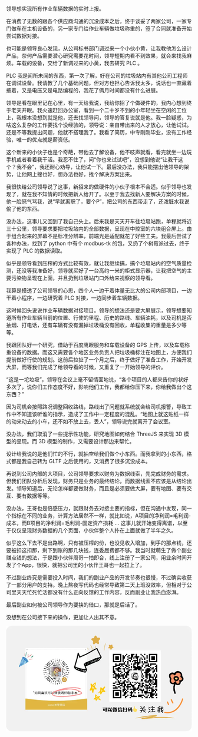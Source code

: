 

领导想实现所有作业车辆数据的实时上报。

在消费了无数的跟各个供应商沟通的沉没成本之后，终于谈妥了两家公司，一家专门做车在主机设备的，另一家专门给作业车辆做垃圾称重的，签了合同就准备开始尝试数据对接。

也可能是领导良心发现，从公司标书部门调过来一个小伙小黄，让我教他怎么设计产品，奈何产品需要潜心研究需要花时间，领导短期内看不到效果，就会来找我麻烦。车载的设备，交给了新调过来的小黄，我去研究 PLC 。

PLC 我是闻所未闻的东西，第一次了解，好在公司的垃圾站内有其他公司工程师在调试设备。我请教了几个基础问题，但对方也担心告诉我太多，说话也一直藏着掖着，又是电压又是电路编程的，我花了俩月时间都没有什么进展。

领导是看在眼里记在心里，有一天给我说，我给你招了个做硬件的，我内心想到终于老天开眼。我火速赶回办公室，看到一个二十岁不到的小年轻坐在空闲的工位上，我根本没想到就是他，还去找领导问，领导的答复说就是他。我一脸疑惑，为啥这么复杂的工作要找个没经验的，领导说：亲自带出来的人才放心，让他试试。还是不等我提出问题，他就不搭理我了。我看了简历，中专刚刚毕业，没有工作经验，唯一的优点就是薪资低。

这个新来的小伙子也是个奇葩，带他去了解设备，他不吱声就看，看完就坐一边玩手机或者看着我干活。我忍不住了，问“你也来试试吧”，没想到他说“让我干这个？我不会”，我还耐心劝导，让他试一下。最后没办法，我只能摆出他领导的架势，让他网上搜也好，想办法也好，找个解决方案出来。

我很快给公司领导说了这事，新招来的做硬件的小伙子根本不合适。似乎领导也发现了，就在我不知情的时候把新人给开了。以至于我去找新人要解决方案的时候，他一脸怒气骂我，说“早就离职了，要个P”，把公司的东西带走了，还泼脏水我说偷了他的东西。

没办法，这事儿又回到了我自己头上。后来我是天天开车往垃圾站跑，单程就将近三十公里，领导要求要把垃圾站内的全部数据，呈现在中控室的六块组合屏上。由于组合起来的屏幕不是标准分辨率，前端光是适配就花了好些工夫。我最后尝试了各种办法，找到了 python 中有个 modbus-tk 的包，又扔了个树莓派过去，终于实现了 PLC 的数据读取。

似乎是领导看到压榨的方式比较有效，就让我继续搞，搞个垃圾站内的空气质量检测，还没等我准备好，领导就买好了一台高约一米的柜式显示器，让我把空气的主要污染物呈现在上面，并且扔到垃圾站门口外给来视察的领导看。

我算是摸透了公司领导的心思，四个人一边干着体量无比大的公司内部项目，一边干着小程序，一边研究着 PLC 对接，一边同步着车辆数据。

这时候回头说说作业车辆数据对接项目。领导的想法还是要大屏展示，领导想要知道所有作业车辆当前的位置、行使的里程、历史的路线、车辆油耗，以及司机是否抽烟、打电话，还有车辆有没有漏掉垃圾桶没有回收，单程收集的重量是多少等等。

我跟团队好一个研究，借助于百度鹰眼服务和车载设备的 GPS 上传，以及车载称重设备的数据。而这又需要各个地区业务负责人把垃圾桶标注在地图上，方便我们提前做好行使的规划。这前后拉扯了一个月之后，终于做好了准备工作，开始开发大屏，而等我们完成了给领导看的时候，又重复了一开始领导的评价。

“这是一坨垃圾”，领导在会议上毫不留情面地说，“各个项目的人都来告你的状好多次了，说你们工作态度不好，影响他们工作，我都给你压下来，你给我做出个这东西？”

因为司机会按照路况调整回收路线，路线出了问题就系统就会给司机报警，导致工作中不知道该听谁的指示，造成了工作中一定程度的混乱。“地图上就这贴纸一样的动来动去的小车，还不如不放上去，丢人”，领导说完就离开了会议室。

没办法，我们取消了一些提示性功能，研究地图如何结合 ThreeJS 来实现 3D 模型的呈现。而 3D 模型的制作，又需要设计那边来帮忙。

设计给我说的是他们忙的不行，就抽空给我们做个小东西。而我拿到的小东西，格式都是我自己转为 GLTF 之后使用的，又消费了很多沉没成本。

再说到公司内部的大项目，公司领导要求以财务为数据线索，先完成财务的需求。但我们团队分析后发现，财务只是业务的最终结论，而数据线索不应该是从结论出发。领导知道后，无论怎样都要做财务，而且是必须要做大屏，要有地图、要有交互、要有数据等等。

没办法，王哥也是倍感压力，就跟财务去对接主要的指标，但在沟通中发现，同一个指标在不同的业务，计算方法居然不一样，就比如说，A项目的净利润=毛利润-成本，而B项目的净利润=毛利润-固定资产损耗 ... 这事儿就开始变得离谱，以至于仅仅呈现财务数据的几个页面，小伙伴整个人扑在上面就做了半年之久。

似乎这么下去不是出路啊，只有被压榨的份，也没见收入增加，到手的那点钱，还要被扣这扣那，剩下到账的那几块钱，连委屈费都不够。我当时就萌生了做个副业赚点钱的想法，于是跟小伙伴周哥一拍即合，线上注册了一家公司，用业余时间开发了个App，很快，就把公司里的小伙伴王哥也一起拉上了。

不过副业终究是需要投入时间，我们的副业产品的开发节奏也很慢，不过确实收获了一部分用户的支持。晚上熬夜写代码也经常导致第二天上班没效率，但相对于公司里天天忙死忙活都没有什么正向反馈的工作内容，反而副业让我热血澎湃。

最后副业如何被公司领导作为要挟的借口，那就是后话了。

没想到在公司接下来的操作，更加让人出其不意。

![pay qr](https://github.com/ivone-liu/picx-images-hosting/raw/master/20240927/footer.1ovehwwn9h.webp)